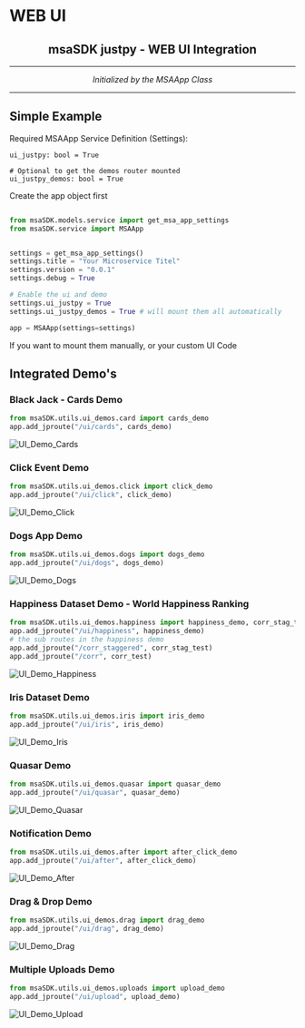 # WEB UI

<h2 align="center">
  msaSDK justpy - WEB UI Integration
</h2>

---
<p align="center">
    <em>Initialized by the MSAApp Class</em>
</p>

---

## Simple Example

Required MSAApp Service Definition (Settings):

    ui_justpy: bool = True
    
    # Optional to get the demos router mounted
    ui_justpy_demos: bool = True

Create the app object first
```python

from msaSDK.models.service import get_msa_app_settings
from msaSDK.service import MSAApp


settings = get_msa_app_settings()
settings.title = "Your Microservice Titel"
settings.version = "0.0.1"
settings.debug = True

# Enable the ui and demo
settings.ui_justpy = True
settings.ui_justpy_demos = True # will mount them all automatically

app = MSAApp(settings=settings)
```

If you want to mount them manually, or your custom UI Code

## Integrated Demo's
### Black Jack - Cards Demo
```python
from msaSDK.utils.ui_demos.card import cards_demo
app.add_jproute("/ui/cards", cards_demo)
```
![UI_Demo_Cards](images/msa_ui_demos_cards.png)

### Click Event Demo
```python
from msaSDK.utils.ui_demos.click import click_demo
app.add_jproute("/ui/click", click_demo)
```
![UI_Demo_Click](images/msa_ui_demos_click.png)

### Dogs App Demo
```python
from msaSDK.utils.ui_demos.dogs import dogs_demo
app.add_jproute("/ui/dogs", dogs_demo)
```
![UI_Demo_Dogs](images/msa_ui_demos_dogs.png)

### Happiness Dataset Demo - World Happiness Ranking
```python
from msaSDK.utils.ui_demos.happiness import happiness_demo, corr_stag_test, corr_test
app.add_jproute("/ui/happiness", happiness_demo)
# the sub routes in the happiness demo
app.add_jproute("/corr_staggered", corr_stag_test)
app.add_jproute("/corr", corr_test)
```
![UI_Demo_Happiness](images/msa_ui_demos_happiness.png)

### Iris Dataset Demo
```python
from msaSDK.utils.ui_demos.iris import iris_demo
app.add_jproute("/ui/iris", iris_demo)
```
![UI_Demo_Iris](images/msa_ui_demos_iris.png)

### Quasar Demo
```python
from msaSDK.utils.ui_demos.quasar import quasar_demo
app.add_jproute("/ui/quasar", quasar_demo)
```
![UI_Demo_Quasar](images/msa_ui_demos_quasar.png)

### Notification Demo
```python
from msaSDK.utils.ui_demos.after import after_click_demo
app.add_jproute("/ui/after", after_click_demo)
```
![UI_Demo_After](images/msa_ui_demos_after.png)

### Drag & Drop Demo
```python
from msaSDK.utils.ui_demos.drag import drag_demo
app.add_jproute("/ui/drag", drag_demo)
```
![UI_Demo_Drag](images/msa_ui_demos_drag.png)

### Multiple Uploads Demo
```python
from msaSDK.utils.ui_demos.uploads import upload_demo
app.add_jproute("/ui/upload", upload_demo)
```
![UI_Demo_Upload](images/msa_ui_demos_upload.png)
